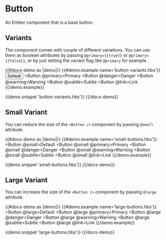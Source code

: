 # Button

An Ember component that is a base button.

## Variants

The component comes with couple of different variations. You can use them as boolean attributes
by passing `@primary={{true}}` or `@primary={{false}}`, or by just setting the variant flag like `@primary` for example.

{{#docs-demo as |demo|}}
  {{#demo.example name='button-variants.hbs'}}
    <Button>Default</Button>
    <Button @primary>Primary</Button>
    <Button @danger>Danger</Button>
    <Button @warning>Warning</Button>
    <Button @subtle>Subtle</Button>
    <Button @link>Link</Button>
  {{/demo.example}}

  {{demo.snippet 'button-variants.hbs'}}
{{/docs-demo}}

## Small Variant

You can reduce the size of the `<Button />` component by passing `@small` attribute.

{{#docs-demo as |demo|}}
  {{#demo.example name='small-buttons.hbs'}}
    <Button @small>Default</Button>
    <Button @small @primary>Primary</Button>
    <Button @small @danger>Danger</Button>
    <Button @small @warning>Warning</Button>
    <Button @small @subtle>Subtle</Button>
    <Button @small @link>Link</Button>
  {{/demo.example}}

  {{demo.snippet 'small-buttons.hbs'}}
{{/docs-demo}}

## Large Variant

You can increase the size of the `<Button />` component by passing `@large` attribute.

{{#docs-demo as |demo|}}
  {{#demo.example name='large-buttons.hbs'}}
    <Button @large>Default</Button>
    <Button @large @primary>Primary</Button>
    <Button @large @danger>Danger</Button>
    <Button @large @warning>Warning</Button>
    <Button @large @subtle>Subtle</Button>
    <Button @large @link>Link</Button>
  {{/demo.example}}

  {{demo.snippet 'large-buttons.hbs'}}
{{/docs-demo}}